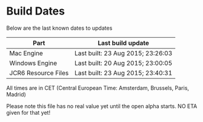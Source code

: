 # Build Dates

Below are the last known dates to updates

Part | Last build update
-----|-----
Mac Engine | Last built: 23 Aug 2015; 23:26:03
Windows Engine | Last built: 20 Aug 2015; 23:00:05
JCR6 Resource Files | Last built: 23 Aug 2015; 23:40:31
All times are in CET (Central European Time: Amsterdam, Brussels, Paris, Madrid)


Please note this file has no real value yet until the open alpha starts. NO ETA given for that yet!
